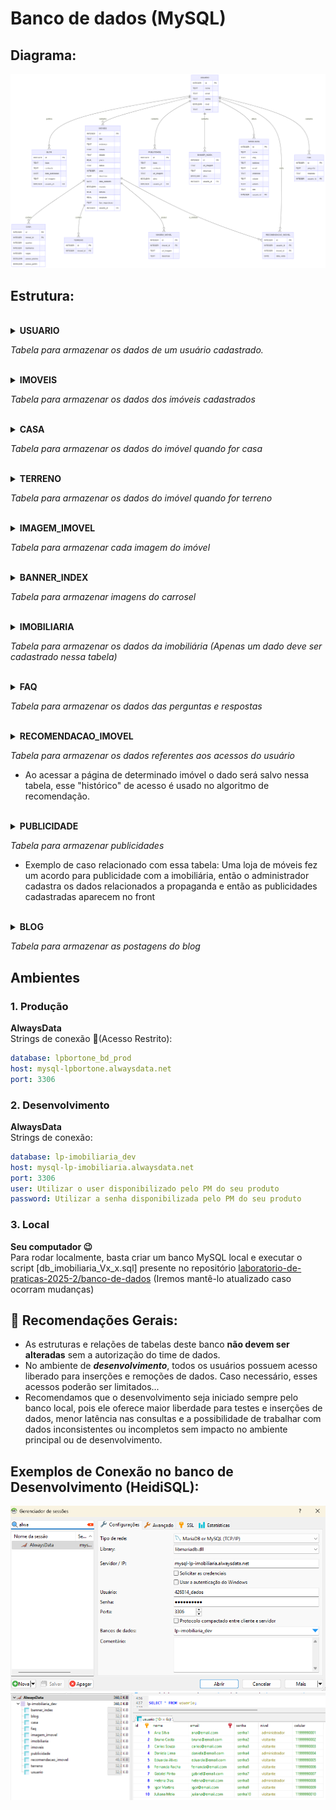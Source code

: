 # Banco de dados (MySQL)

## Diagrama:
![imagem do diagrama](imgs/bd/imoveis_diagrama.mmd.png)

## Estrutura:

<br> 
<details>
<summary><strong>USUARIO</strong></summary>

| Nome da Coluna | Tipo de Dado                      | Descrição                          |
| -------------- | --------------------------------- | ---------------------------------- |
| id             | INT(11)                           | Identificador único do usuário     |
| nome           | VARCHAR(100)                      | Nome completo do usuário           |
| email          | VARCHAR(100)                      | E-mail do usuário (deve ser único) |
| senha          | VARCHAR(255)                      | Senha criptografada                |
| nivel          | TINYINT(1)                        | Nível de acesso do usuário, 0 = administrador, 1 = visitante         |
| celular        | VARCHAR(20)                       | Número de celular do usuário       |

</details>

*Tabela para armazenar os dados de um usuário cadastrado.*


<br> 
<details>
<summary><strong>IMOVEIS</strong></summary>

| Nome da Coluna | Tipo de Dado       | Descrição                                |
|---------------|--------------------|-------------------------------------------|
| id            | INT(11)           | Identificador único do imóvel            |
| tipo          | VARCHAR(50)       | Tipo do imóvel (ex.: casa, apartamento)  |
| endereco      | VARCHAR(255)      | Endereço do imóvel (ex: Número, rua, bairro) |
| cidade        | VARCHAR(100)      | Cidade onde o imóvel está localizado     |
| estado        | VARCHAR(2)        | Sigla do estado                          |
| preco         | DECIMAL(12,2)     | Preço do imóvel                          |
| status        | VARCHAR(20)       | Status do imóvel (disponivel, indisponivel), esse campo pode ser usado para lógica de mostrar ou não o imóvel no site/mapa |
| area          | INT(11)           | Área do imóvel em m²                     |
| descricao     | TEXT              | Descrição do imóvel                      |
| data_cadastro | DATE              | Data de cadastro do imóvel               |
| murado        | TINYINT(1)        | Indica se o imóvel é murado (0 = não, 1 = sim)    |
| latitude      | DECIMAL(10,7)     | Latitude da localização                  |
| longitude     | DECIMAL(10,7)     | Longitude da localização                 |
| usuario_id    | INT(11)           | ID do usuário que cadastrou o imóvel (Apenas administradores cadastram imóveis)    |
| tipo_negociacao   | ENUM('venda', 'aluguel') | Tipo de proposta do imóvel (Está disponível para venda ou aluguel) - Em caso de um imóvel ser oferecido como ambas opções deve-se cadastrar duas vezes e conectá-lo com a mesma tabela de casa ou de terreno |

</details>

*Tabela para armazenar os dados dos imóveis cadastrados*

<br> 
<details>
<summary><strong>CASA</strong></summary>

| Nome da Coluna   | Tipo de Dado   | Descrição                                |
|-----------------|----------------|-------------------------------------------|
| id              | INT(11)       | Identificador único da casa              |
| imovel_id       | INT(11)       | ID do imóvel relacionado                 |
| quartos         | INT(11)       | Número de quartos                        |
| banheiros       | INT(11)       | Número de banheiros                      |
| vagas           | INT(11)       | Número de vagas de garagem               |
| possui_piscina  | TINYINT(1)    | Indica se a casa possui piscina (0 = não, 1 = sim)|
| possui_jardim   | TINYINT(1)    | Indica se a casa possui jardim (0 = não, 1 = sim) |

</details>

*Tabela para armazenar os dados do imóvel quando for casa*


<br> 
<details>
<summary><strong>TERRENO</strong></summary>

| Nome da Coluna | Tipo de Dado | Descrição                           |
|----------------|--------------|-------------------------------------|
| id             | INT(11)      | Identificador único do terreno      |
| imovel_id      | INT(11)      | ID do imóvel relacionado            |

</details>

*Tabela para armazenar os dados do imóvel quando for terreno*


<br> 
<details>
<summary><strong>IMAGEM_IMOVEL</strong></summary>

| Nome da Coluna | Tipo de Dado   | Descrição                           |
|----------------|----------------|-------------------------------------|
| id             | INT(11)        | Identificador único da imagem       |
| imovel_id      | INT(11)        | ID do imóvel relacionado            |
| url_imagem     | VARCHAR(255)   | Nome da Imagem + extensão (ex: 7ac66c0f1484d64.png) - Deve-se usar um algoritmo de hash (ex: MD5) para garantir que os nomes de imagens não sejam iguais no momento de salvar - As imagens serão guardadas em um mesmo diretório, o banco só guarda o nome único hasheado e o caminho padrão ficará definido no back-end |
| descricao      | VARCHAR(255)   | Descrição da imagem                 |

</details>

*Tabela para armazenar cada imagem do imóvel*


<br> 
<details>
<summary><strong>BANNER_INDEX</strong></summary>

| Nome da Coluna | Tipo de Dado    | Descrição                          |
|----------------|----------------|-------------------------------------|
| id             | INT(11)        | Identificador único                 |
| url_imagem     | VARCHAR(255)   | Nome da Imagem + extensão (ex: 7ac66c0f1484d64.png) - Deve-se usar um algoritmo de hash (ex: MD5) para garantir que os nomes de imagens não sejam iguais no momento de salvar - As imagens serão guardadas em um mesmo diretório, o banco só guarda o nome único hasheado e o caminho padrão ficará definido no back-end                       |
| descricao      | VARCHAR(255)   | Descrição                           |
| usuario_id     | INT(11)        | ID do usuário que cadastrou o banner (Apenas administradores podem cadastrar)|
| ativo          | TINYINT(1)     | Indica se o banner deve aparecer ou não no carrossel (1 = sim) |

</details>

*Tabela para armazenar imagens do carrosel*


<br> 
<details>
<summary><strong>IMOBILIARIA</strong></summary>

| Nome da Coluna | Tipo de Dado    | Descrição                             |
|----------------|----------------|---------------------------------------|
| id             | INT(11)        | Identificador único                   |
| nome           | VARCHAR(100)   | Nome da imobiliária                   |
| cnpj           | VARCHAR(20)    | CNPJ da imobiliária                   |
| telefone       | VARCHAR(20)    | Telefone de contato                   |
| email          | VARCHAR(100)   | E-mail de contato                     |
| endereco       | VARCHAR(255)   | Endereço                              |
| cidade         | VARCHAR(100)   | Cidade                                |
| estado         | VARCHAR(2)     | Estado (sigla)                        |
| site           | VARCHAR(100)   | Url do Website da imobiliária         |
| usuario_id     | INT(11)        | ID do usuário responsável (Apenas usuário do tipo administrador pode alterar)             |


</details>

*Tabela para armazenar os dados da imobiliária (Apenas um dado deve ser cadastrado nessa tabela)*


<br> 
<details>
<summary><strong>FAQ</strong></summary>

| Nome da Coluna | Tipo de Dado | Descrição                           |
|----------------|--------------|-------------------------------------|
| id             | INT(11)      | Identificador único da pergunta     |
| pergunta       | TEXT         | Dúvida comum                        |
| resposta       | TEXT         | Resposta do questionamento          |
| usuario_id     | INT(11)      | ID do usuário Responsável (Apenas Administradores podem cadastrar as perguntas e respostas)  |

</details>

*Tabela para armazenar os dados das perguntas e respostas*


<br> 
<details>
<summary><strong>RECOMENDACAO_IMOVEL</strong></summary>

| Nome da Coluna | Tipo de Dado | Descrição                           |
|----------------|--------------|-------------------------------------|
| id             | INT(11)      | Identificador único da recomendação |
| usuario_id     | INT(11)      | ID do usuário que recebeu a recomendação |
| imovel_id      | INT(11)      | ID do imóvel recomendado            |
| data_visita    | DATE         | Data prevista ou realizada da visita|

</details>

*Tabela para armazenar os dados referentes aos acessos do usuário*
- Ao acessar a página de determinado imóvel o dado será salvo nessa tabela, esse "histórico" de acesso é usado no algoritmo de recomendação.

<br> 
<details>
<summary><strong>PUBLICIDADE</strong></summary>

| Nome da Coluna | Tipo de Dado  | Descrição                           |
|----------------|---------------|-------------------------------------|
| id             | INT(11)       | Identificador único da publicidade  |
| titulo         | VARCHAR(100)  | Título da publicidade               |
| conteudo       | TEXT          | Conteúdo da publicidade             |
| url_imagem     | VARCHAR(255)  | Nome da Imagem + extensão (ex: 7ac66c0f1484d64.png) - Deve-se usar um algoritmo de hash (ex: MD5) para garantir que os nomes de imagens não sejam iguais no momento de salvar - As imagens serão guardadas em um mesmo diretório, o banco só guarda o nome único hasheado e o caminho padrão ficará definido no back-end |
| usuario_id     | INT(11)       | ID do usuário que cadastrou a publicidade |
| ativo          | TINYINT(1)     | Indica se a publicidade está ativa e deve aparecer no site (0 = não, 1 = sim) |


</details>

*Tabela para armazenar publicidades*
- Exemplo de caso relacionado com essa tabela: Uma loja de móveis fez um acordo para publicidade com a imobiliária, então o administrador cadastra os dados relacionados a propaganda e então as publicidades cadastradas aparecem no front


<br> 
<details>
<summary><strong>BLOG</strong></summary>

| Nome da Coluna    | Tipo de Dado   | Descrição                              |
|------------------|----------------|-------------------------------------    |
| id               | INT(11)       | Identificador único do post              |
| titulo           | VARCHAR(100)  | Título do post                           |
| conteudo         | TEXT          | Conteúdo do post                         |
| data_publicacao  | DATE          | Data de publicação do post               |
| url_imagem       | VARCHAR(255)  | Nome da Imagem associada ao post + extensão (ex: 7ac66c0f1484d64.png) - Apenas uma imagem para cada post no blog! - Deve-se usar um algoritmo de hash (ex: MD5) para garantir que os nomes de imagens não sejam iguais no momento de salvar - As imagens serão guardadas em um mesmo diretório, o banco só guarda o nome único hasheado e o caminho padrão ficará definido no back-end          |
| usuario_id       | INT(11)       | ID do usuário que publicou a postagem    |

</details>

*Tabela para armazenar as postagens do blog*

##  Ambientes

### 1. Produção
**AlwaysData**<br>
Strings de conexão 🚨(Acesso Restrito):
```yaml
database: lpbortone_bd_prod
host: mysql-lpbortone.alwaysdata.net
port: 3306
```
### 2. Desenvolvimento
**AlwaysData**<br>
Strings de conexão:
```yaml
database: lp-imobiliaria_dev
host: mysql-lp-imobiliaria.alwaysdata.net
port: 3306
user: Utilizar o user disponibilizado pelo PM do seu produto
password: Utilizar a senha disponibilizada pelo PM do seu produto
```
### 3. Local
**Seu computador 😉**<br>
Para rodar localmente, basta criar um banco MySQL local e executar o script
[db_imobiliaria_Vx_x.sql] presente no repositório [laboratorio-de-praticas-2025-2/banco-de-dados](https://github.com/laboratorio-de-praticas-2025-2/banco-de-dados)
(Iremos mantê-lo atualizado caso ocorram mudanças)
## 📝 Recomendações Gerais:
- As estruturas e relações de tabelas deste banco **não devem ser alteradas** sem a autorização do time de dados.
- No ambiente de <i><b>desenvolvimento</b></i>, todos os usuários possuem acesso liberado para inserções e remoções de dados. Caso necessário, esses acessos poderão ser limitados...
- Recomendamos que o desenvolvimento seja iniciado sempre pelo banco local, pois ele oferece maior liberdade para testes e inserções de dados, menor latência nas consultas e a possibilidade de trabalhar com dados inconsistentes ou incompletos sem impacto no ambiente principal ou de desenvolvimento.
## Exemplos de Conexão no banco de Desenvolvimento (HeidiSQL):
![alt text](imgs/bd/exemplo-conexao.png)
![alt text](imgs/bd/exemplo-select.png)